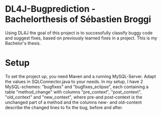 # DL4J-Bugprediction - Bachelorthesis of Sébastien Broggi
Using DL4J the goal of this project is to successfully classify buggy code and suggest fixes, based on previously learned fixes in a project.
This is my Bachelor's thesis.

# Setup
To set the project up, you need Maven and a running MySQL-Server. Adapt the values in SQLConnector.java to your needs.
In my setup, I have 2 MySQL-schemes:
"bugfixes" and "bugfixes_eclipse", each containing a table "method_change" with columns "pre_context", "post_context", "old_context" and "new_context", where pre-and post-context is the unchanged part of a method and the columns new- and old-content describe the changed lines to fix the bug, before and after.


